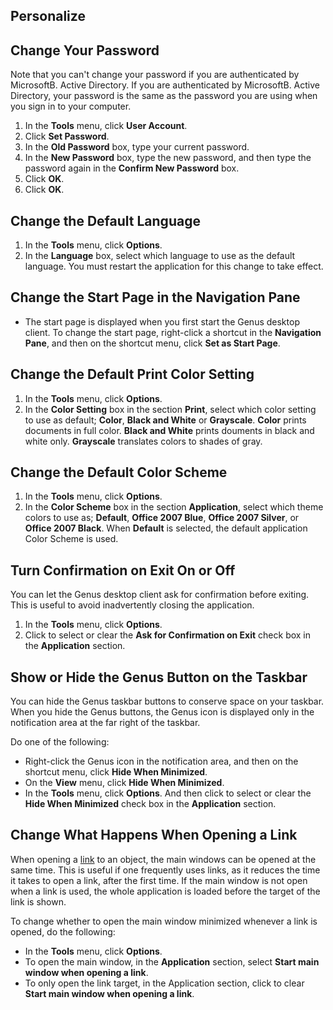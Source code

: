 ## Personalize


## Change Your Password

Note that you can't change your password if you are authenticated by MicrosoftB. Active Directory. If you are authenticated by MicrosoftB. Active Directory, your password is the same as the password you are using when you sign in to your computer.

1.  In the **Tools** menu, click **User Account**.
2.  Click **Set Password**.
3.  In the **Old Password** box, type your current password.
4.  In the **New Password** box, type the new password, and then type the password again in the **Confirm New Password** box.
5.  Click **OK**.
6.  Click **OK**.

## Change the Default Language

1.  In the **Tools** menu, click **Options**.
2.  In the **Language** box, select which language to use as the default language. You must restart the application for this change to take effect.



## Change the Start Page in the Navigation Pane

*   The start page is displayed when you first start the Genus desktop client. To change the start page, right-click a shortcut in the **Navigation Pane**, and then on the shortcut menu, click **Set as Start Page**.



## Change the Default Print Color Setting

1.  In the **Tools** menu, click **Options**.
2.  In the **Color Setting** box in the section **Print**, select which color setting to use as default; **Color**, **Black and White** or **Grayscale**. **Color** prints documents in full color. **Black and White** prints douments in black and white only. **Grayscale** translates colors to shades of gray.



## Change the Default Color Scheme

1.  In the **Tools** menu, click **Options**.
2.  In the **Color Scheme** box in the section **Application**, select which theme colors to use as; **Default**, ******Office 2007 Blue******, **Office 2007 Silver**, or **Office 2007 Black**. When **Default** is selected, the default application Color Scheme is used.



## Turn Confirmation on Exit On or Off

You can let the Genus desktop client ask for confirmation before exiting. This is useful to avoid inadvertently closing the application.

1.  In the **Tools** menu, click **Options**.
2.  Click to select or clear the **Ask for Confirmation on Exit** check box in the **Application** section.



## Show or Hide the Genus Button on the Taskbar

You can hide the Genus taskbar buttons to conserve space on your taskbar. When you hide the Genus buttons, the Genus icon is displayed only in the notification area at the far right of the taskbar.

Do one of the following:

*   Right-click the Genus icon in the notification area, and then on the shortcut menu, click **Hide When Minimized**.
*   On the **View** menu, click **Hide When Minimized**.
*   In the **Tools** menu, click **Options**. And then click to select or clear the **Hide When Minimized** check box in the **Application** section.



## Change What Happens When Opening a Link

When opening a [link](../developers/how-to/exchange-data-with-other-applications/copy-and-paste-data.md) to an object, the main windows can be opened at the same time. This is useful if one frequently uses links, as it reduces the time it takes to open a link, after the first time. If the main window is not open when a link is used, the whole application is loaded before the target of the link is shown.

To change whether to open the main window minimized whenever a link is opened, do the following:

*   In the **Tools** menu, click **Options**.
*   To open the main window, in the **Application** section, select **Start main window when opening a link**.
*   To only open the link target, in the Application section, click to clear **Start main window when opening a link**.

